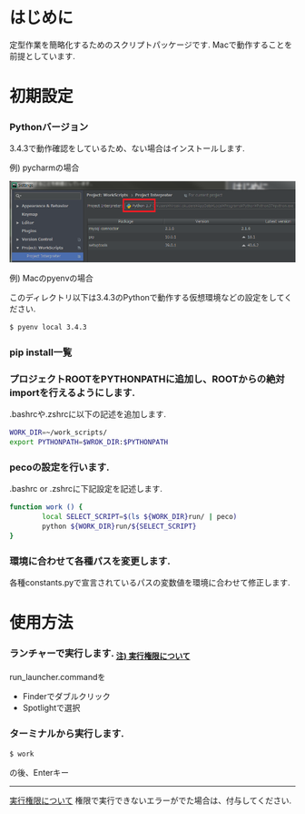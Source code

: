 # はじめに
定型作業を簡略化するためのスクリプトパッケージです.
Macで動作することを前提としています.

# 初期設定
### Pythonバージョン
3.4.3で動作確認をしているため、ない場合はインストールします.

例) pycharmの場合

![pycharm](Images/pycharm_settings.png)

例) Macのpyenvの場合

このディレクトリ以下は3.4.3のPythonで動作する仮想環境などの設定をしてください.
```bash
$ pyenv local 3.4.3
```

### pip install一覧

### プロジェクトROOTをPYTHONPATHに追加し、ROOTからの絶対importを行えるようにします.
.bashrcや.zshrcに以下の記述を追加します.

```bash
WORK_DIR=~/work_scripts/
export PYTHONPATH=$WROK_DIR:$PYTHONPATH
```

### pecoの設定を行います.
.bashrc or .zshrcに下記設定を記述します.

```bash
function work () {
        local SELECT_SCRIPT=$(ls ${WORK_DIR}run/ | peco)
        python ${WORK_DIR}run/${SELECT_SCRIPT}
}
```

### 環境に合わせて各種パスを変更します.
各種constants.pyで宣言されているパスの変数値を環境に合わせて修正します.

# 使用方法 
### ランチャーで実行します. <sub id="permission">[注) 実行権限について](#permission)</sub>
run_launcher.commandを

- Finderでダブルクリック
- Spotlightで選択

### ターミナルから実行します.
```bash
$ work
```

の後、Enterキー

---

<a href="#permission" name="permission">実行権限について</a>
権限で実行できないエラーがでた場合は、付与してください.
